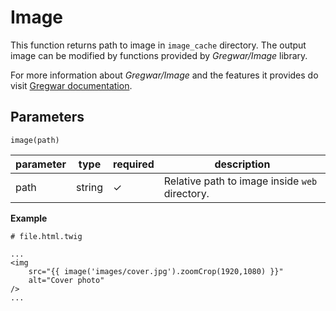 # Image
This function returns path to image in `image_cache` directory.
The output image can be modified by functions provided by *Gregwar/Image* library.

For more information about *Gregwar/Image* and the features it provides do visit 
[Gregwar documentation](https://github.com/Gregwar/Image/).

## Parameters
```image(path)```

parameter   | type   | required   | description
------------|--------|------------|------------
path        | string | ✓          | Relative path to image inside `web` directory.


**Example**
```
# file.html.twig

...
<img
    src="{{ image('images/cover.jpg').zoomCrop(1920,1080) }}"
    alt="Cover photo"
/>
...

```
